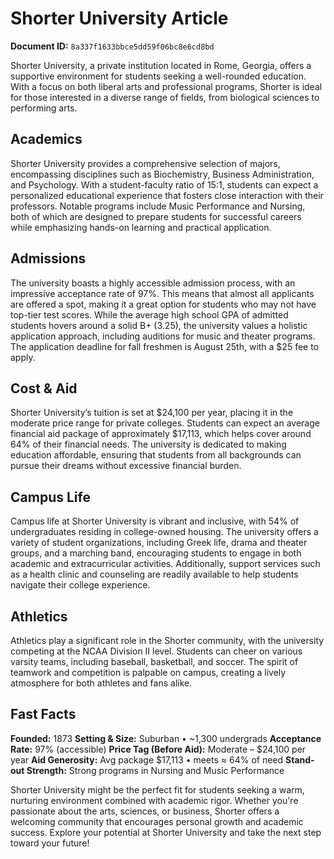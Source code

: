 # Shorter University Article

**Document ID:** `8a337f1633bbce5dd59f06bc8e6cd8bd`

Shorter University, a private institution located in Rome, Georgia, offers a supportive environment for students seeking a well-rounded education. With a focus on both liberal arts and professional programs, Shorter is ideal for those interested in a diverse range of fields, from biological sciences to performing arts.

## Academics
Shorter University provides a comprehensive selection of majors, encompassing disciplines such as Biochemistry, Business Administration, and Psychology. With a student-faculty ratio of 15:1, students can expect a personalized educational experience that fosters close interaction with their professors. Notable programs include Music Performance and Nursing, both of which are designed to prepare students for successful careers while emphasizing hands-on learning and practical application.

## Admissions
The university boasts a highly accessible admission process, with an impressive acceptance rate of 97%. This means that almost all applicants are offered a spot, making it a great option for students who may not have top-tier test scores. While the average high school GPA of admitted students hovers around a solid B+ (3.25), the university values a holistic application approach, including auditions for music and theater programs. The application deadline for fall freshmen is August 25th, with a $25 fee to apply.

## Cost & Aid
Shorter University’s tuition is set at $24,100 per year, placing it in the moderate price range for private colleges. Students can expect an average financial aid package of approximately $17,113, which helps cover around 64% of their financial needs. The university is dedicated to making education affordable, ensuring that students from all backgrounds can pursue their dreams without excessive financial burden.

## Campus Life
Campus life at Shorter University is vibrant and inclusive, with 54% of undergraduates residing in college-owned housing. The university offers a variety of student organizations, including Greek life, drama and theater groups, and a marching band, encouraging students to engage in both academic and extracurricular activities. Additionally, support services such as a health clinic and counseling are readily available to help students navigate their college experience.

## Athletics
Athletics play a significant role in the Shorter community, with the university competing at the NCAA Division II level. Students can cheer on various varsity teams, including baseball, basketball, and soccer. The spirit of teamwork and competition is palpable on campus, creating a lively atmosphere for both athletes and fans alike.

## Fast Facts
**Founded:** 1873
**Setting & Size:** Suburban • ~1,300 undergrads
**Acceptance Rate:** 97% (accessible)
**Price Tag (Before Aid):** Moderate – $24,100 per year
**Aid Generosity:** Avg package $17,113 • meets ≈ 64% of need
**Stand-out Strength:** Strong programs in Nursing and Music Performance

Shorter University might be the perfect fit for students seeking a warm, nurturing environment combined with academic rigor. Whether you're passionate about the arts, sciences, or business, Shorter offers a welcoming community that encourages personal growth and academic success. Explore your potential at Shorter University and take the next step toward your future!

